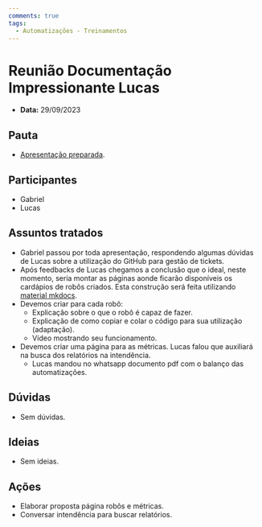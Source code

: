 ```yaml
---
comments: true
tags:
  - Automatizações - Treinamentos
---
```


# Reunião Documentação Impressionante Lucas

- **Data:** 29/09/2023

## Pauta
- [Apresentação preparada](https://suges-mg.github.io/handbook/apresentacoes/20230926_docs_as_code/).

## Participantes
- Gabriel
- Lucas

## Assuntos tratados
- Gabriel passou por toda apresentação, respondendo algumas dúvidas de Lucas sobre a utilização do GitHub para gestão de tickets.
- Após feedbacks de Lucas chegamos a conclusão que o ideal, neste momento, seria montar as páginas aonde ficarão disponíveis os cardápios de robôs criados. Esta construção será feita utilizando [material mkdocs](https://squidfunk.github.io/mkdocs-material/).
- Devemos criar para cada robô:
    - Explicação sobre o que o robô é capaz de fazer.
    - Explicação de como copiar e colar o código para sua utilização (adaptação).
    - Vídeo mostrando seu funcionamento.
- Devemos criar uma página para as métricas. Lucas falou que auxiliará na busca dos relatórios na intendência.
    - Lucas mandou no whatsapp documento pdf com o balanço das automatizações.

## Dúvidas
- Sem dúvidas.

## Ideias
- Sem ideias.

## Ações
- Elaborar proposta página robôs e métricas.
- Conversar intendência para buscar relatórios.
